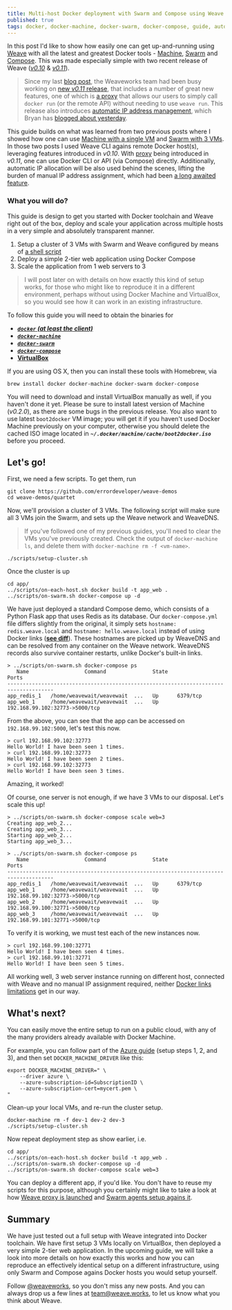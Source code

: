 ```yaml
---
title: Multi-host Docker deployment with Swarm and Compose using Weave 0.11
published: true
tags: docker, docker-machine, docker-swarm, docker-compose, guide, automation, command-line
---
```


In this post I'd like to show how easily one can get up-and-running using [Weave](https://github.com/weaveworks/weave) with all the latest and greatest Docker tools - [Machine](https://github.com/docker/swarm), [Swarm](https://github.com/docker/machine) and [Compose](https://github.com/docker/compose). This was made especially simple with two recent release of Weave ([_v0.10_](https://github.com/weaveworks/weave/releases/tag/v0.10.0) & [_v0.11_](https://github.com/weaveworks/weave/releases/tag/v0.11.0)).

> Since my last [blog post](http://blog.weave.works/2015/05/06/using-docker-machine-and-swarm-with-weave-0-10/), the Weaveworks team had been busy working on [new _v0.11_ release](https://github.com/weaveworks/weave/releases/tag/v0.11.0), that includes a number of great new features, one of which is [a proxy](http://docs.weave.works/weave/latest_release/proxy.html) that allows our users to simply call `docker run` (or the remote API) without needing to use `weave run`. This release also introduces [automatic IP address management](http://docs.weave.works/weave/latest_release/ipam.html), which Bryan has [blogged about yesterday](http://blog.weave.works/2015/05/26/let-weave-allocate-ip-addresses-for-you/).

This guide builds on what was learned from two previous posts where I showed how one can use [Machine with a single VM](http://blog.weave.works/2015/04/22/using-docker-machine-with-weave-0-10/) and [Swarm with 3 VMs](http://blog.weave.works/2015/05/06/using-docker-machine-and-swarm-with-weave-0-10/). In those two posts I used Weave CLI agains remote Docker host(s), leveraging features introduced in _v0.10_. With [proxy](http://docs.weave.works/weave/latest_release/proxy.html) being introduced in _v0.11_, one can use Docker CLI or API (via Compose) directly. Additionally, automatic IP allocation will be also used behind the scenes, lifting the burden of manual IP address assignment, which had been [a long awaited feature](https://github.com/weaveworks/weave/issues/22).

### What you will do?

This guide is design to get you started with Docker toolchain and Weave right out of the box, deploy and scale your application across multiple hosts in a very simple and absolutely transparent manner.

1.  Setup a cluster of 3 VMs with Swarm and Weave configured by means of [a shell script](https://github.com/errordeveloper/weave-demos/blob/a90d959638948e796ab675e3dd0e1f98390ae3d0/quartet/scripts/setup-cluster.sh)
2. Deploy a simple 2-tier web application using Docker Compose
3. Scale the application from 1 web servers to 3

> I will post later on with details on how exactly this kind of setup works, for those who might like to reproduce it in a different environment, perhaps without using Docker Machine and VirtualBox, so you would see how it can work in an existing infrastructure.

To follow this guide you will need to obtain the binaries for

- [***`docker` (at least the client)***](https://docs.docker.com/installation/#installation)
- [***`docker-machine`***](http://docs.docker.com/machine/#installation)
- [***`docker-swarm`***](http://docs.docker.com/swarm/#install-swarm)
- [***`docker-compose`***](http://docs.docker.com/compose/install/)
- [**VirtualBox**](https://www.virtualbox.org/wiki/Downloads)

If you are using OS X, then you can install these tools with Homebrew, via

    brew install docker docker-machine docker-swarm docker-compose

You will need to download and install VirtualBox manually as well, if you haven't done it yet. Please be sure to install latest version of Machine (_v0.2.0_), as there are some bugs in the previous release. You also want to use latest `boot2docker` VM image; you will get it if you haven't used Docker Machine previously on your computer, otherwise you should delete the cached ISO image located in ***`~/.docker/machine/cache/boot2docker.iso`*** before you proceed.

## Let's go!

First, we need a few scripts. To get them, run

    git clone https://github.com/errordeveloper/weave-demos
    cd weave-demos/quartet

Now, we'll provision a cluster of 3 VMs. The following script will make sure all 3 VMs join the Swarm, and sets up the Weave network and WeaveDNS.

> If you've followed one of my previous guides, you'll need to clear the VMs you've previously created. Check the output of `docker-machine ls`, and delete them with `docker-machine rm -f <vm-name>`.

    ./scripts/setup-cluster.sh


Once the cluster is up 

```
cd app/
../scripts/on-each-host.sh docker build -t app_web .
../scripts/on-swarm.sh docker-compose up -d
```

We have just deployed a standard Compose demo, which consists of a Python Flask app that uses Redis as its database. Our `docker-compose.yml` file differs slightly from the original, it simply sets `hostname: redis.weave.local` and `hostname: hello.weave.local` instead of using Docker links ([**see diff**](https://github.com/errordeveloper/weave-demos/commit/94bec138e62e5c23aa02ae000019ce4e851d7fd4?diff=split)). These hostnames are picked up by WeaveDNS and can be resolved from any container on the Weave network. WeaveDNS records also survive container restarts, unlike Docker's built-in links.

```
> ../scripts/on-swarm.sh docker-compose ps
   Name                  Command               State               Ports              
-------------------------------------------------------------------------------------
app_redis_1   /home/weavewait/weavewait  ...   Up      6379/tcp                       
app_web_1     /home/weavewait/weavewait  ...   Up      192.168.99.102:32773->5000/tcp 
```

From the above, you can see that the app can be accessed on `192.168.99.102:5000`, let's test this now.

```
> curl 192.168.99.102:32773
Hello World! I have been seen 1 times.
> curl 192.168.99.102:32773
Hello World! I have been seen 2 times.
> curl 192.168.99.102:32773
Hello World! I have been seen 3 times.
```

Amazing, it worked!

Of course, one server is not enough, if we have 3 VMs to our disposal. Let's scale this up!

```
> ../scripts/on-swarm.sh docker-compose scale web=3
Creating app_web_2...
Creating app_web_3...
Starting app_web_2...
Starting app_web_3...

> ../scripts/on-swarm.sh docker-compose ps
   Name                  Command               State               Ports              
-------------------------------------------------------------------------------------
app_redis_1   /home/weavewait/weavewait  ...   Up      6379/tcp                       
app_web_1     /home/weavewait/weavewait  ...   Up      192.168.99.102:32773->5000/tcp 
app_web_2     /home/weavewait/weavewait  ...   Up      192.168.99.100:32771->5000/tcp 
app_web_3     /home/weavewait/weavewait  ...   Up      192.168.99.101:32771->5000/tcp 
```

To verify it is working, we must test each of the new instances now.
```
> curl 192.168.99.100:32771
Hello World! I have been seen 4 times.
> curl 192.168.99.101:32771
Hello World! I have been seen 5 times.
```

All working well, 3 web server instance running on different host, connected with Weave and no manual IP assignment required, neither [Docker links limitations](https://github.com/docker/compose/issues/608) get in our way.

## What's next?

You can easily move the entire setup to run on a public cloud, with any of the many providers already available with Docker Machine.

For example, you can follow part of the [Azure guide](https://azure.microsoft.com/en-us/documentation/articles/virtual-machines-docker-machine/#create-the-certificate-and-key-files-for-docker-machine-and-azure) (setup steps 1, 2, and 3), and then set `DOCKER_MACHINE_DRIVER` like this:

    export DOCKER_MACHINE_DRIVER=" \
        --driver azure \
        --azure-subscription-id=SubscriptionID \
        --azure-subscription-cert=mycert.pem \
    "

Clean-up your local VMs, and re-run the cluster setup.

    docker-machine rm -f dev-1 dev-2 dev-3
    ./scripts/setup-cluster.sh


Now repeat deployment step as show earlier, i.e.

    cd app/
    ../scripts/on-each-host.sh docker build -t app_web .
    ../scripts/on-swarm.sh docker-compose up -d
    ../scripts/on-swarm.sh docker-compose scale web=3
 
You can deploy a different app, if you'd like. You don't have to reuse my scripts for this purpose, although you certainly might like to take a look at how [Weave proxy is launched](https://github.com/errordeveloper/weave-demos/blob/db95b500bb2ed43dab3b880f74e9d47898d7e711/quartet/scripts/defaults.sh#L15-L21) and [Swarm agents setup agains it](https://github.com/errordeveloper/weave-demos/blob/db95b500bb2ed43dab3b880f74e9d47898d7e711/quartet/scripts/setup-cluster.sh#L19-L21).

## Summary

We have just tested out a full setup with Weave integrated into Docker toolchain. We have first setup 3 VMs locally on VirtualBox, then deployed a very simple 2-tier web application. In the upcoming guide, we will take a look into more details on how exactly this works and how you can reproduce an effectively identical setup on a different infrastructure, using only Swarm and Compose agains Docker hosts you would setup yourself.

Follow [@weaveworks](https://twitter.com/weaveworks), so you don't miss any new posts. And you can always drop us a few lines at [team@weave.works](mailto:team@weave.works), to let us know what you think about Weave.